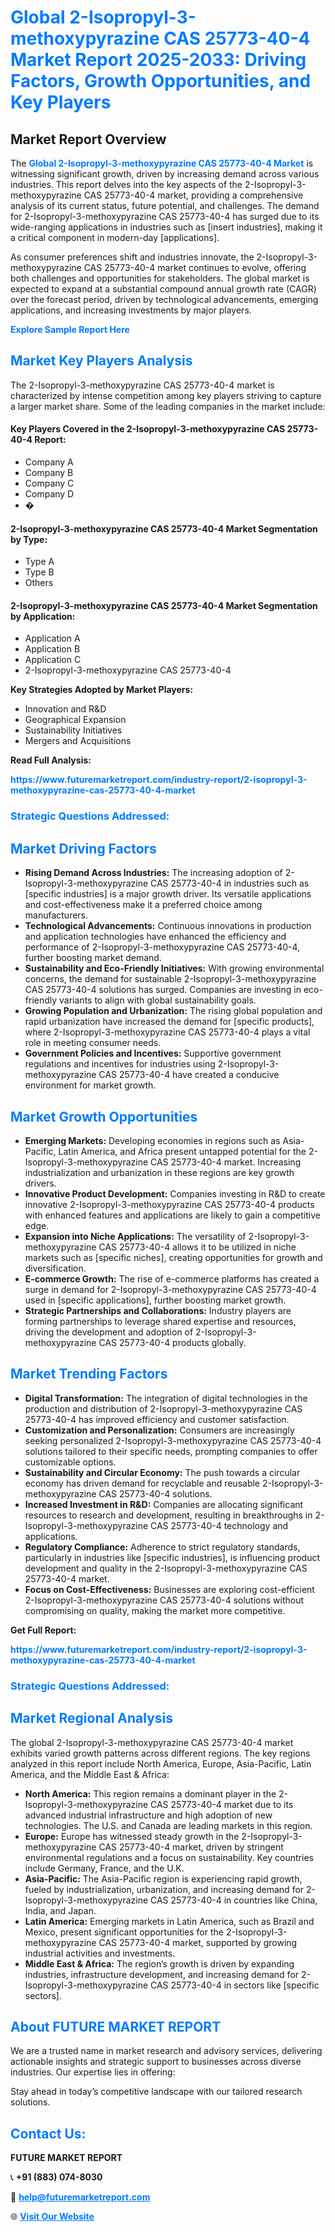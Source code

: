 <h1 style="color: #007BFF;">Global 2-Isopropyl-3-methoxypyrazine CAS 25773-40-4 Market Report 2025-2033: Driving Factors, Growth Opportunities, and Key Players</h1>

<section id="overview">
<h2>Market Report Overview</h2>
<p>The <a href="https://www.futuremarketreport.com/industry-report/2-isopropyl-3-methoxypyrazine-cas-25773-40-4-market" style="color: #007BFF; text-decoration: none;"><strong>Global 2-Isopropyl-3-methoxypyrazine CAS 25773-40-4 Market</strong></a> is witnessing significant growth, driven by increasing demand across various industries. This report delves into the key aspects of the 2-Isopropyl-3-methoxypyrazine CAS 25773-40-4 market, providing a comprehensive analysis of its current status, future potential, and challenges. The demand for 2-Isopropyl-3-methoxypyrazine CAS 25773-40-4 has surged due to its wide-ranging applications in industries such as [insert industries], making it a critical component in modern-day [applications].</p>
<p>As consumer preferences shift and industries innovate, the 2-Isopropyl-3-methoxypyrazine CAS 25773-40-4 market continues to evolve, offering both challenges and opportunities for stakeholders. The global market is expected to expand at a substantial compound annual growth rate (CAGR) over the forecast period, driven by technological advancements, emerging applications, and increasing investments by major players.</p>
</section>

<section id="overview">
<p><a href="https://www.futuremarketreport.com/request-sample/reportId=113148" style="color: #007BFF; text-decoration: none;"><strong>Explore Sample Report Here</strong></a></p>
</section>

<section id="key-players">
<h2 style="color: #007BFF;">Market Key Players Analysis</h2>
<p>The 2-Isopropyl-3-methoxypyrazine CAS 25773-40-4 market is characterized by intense competition among key players striving to capture a larger market share. Some of the leading companies in the market include:</p>
<h4>Key Players Covered in the 2-Isopropyl-3-methoxypyrazine CAS 25773-40-4 Report:</h4>
<ul><li>Company A</li><li>Company B</li><li>Company C</li><li>Company D</li><li>�</li></ul>
<h4>2-Isopropyl-3-methoxypyrazine CAS 25773-40-4 Market Segmentation by Type:</h4>
<ul><li>Type A</li><li>Type B</li><li>Others</li></ul>

<h4>2-Isopropyl-3-methoxypyrazine CAS 25773-40-4 Market Segmentation by Application:</h4>
<ul><li>Application A</li><li>Application B</li><li>Application C</li><li>2-Isopropyl-3-methoxypyrazine CAS 25773-40-4</li></ul>
<p><strong>Key Strategies Adopted by Market Players:</strong></p>
<ul>
<li>Innovation and R&D</li>
<li>Geographical Expansion</li>
<li>Sustainability Initiatives</li>
<li>Mergers and Acquisitions</li>
</ul>
</section>

<section>
<p><strong>Read Full Analysis: </strong></p><a href="https://www.futuremarketreport.com/industry-report/2-isopropyl-3-methoxypyrazine-cas-25773-40-4-market" style="color: #007BFF; text-decoration: none;"><strong>https://www.futuremarketreport.com/industry-report/2-isopropyl-3-methoxypyrazine-cas-25773-40-4-market</strong></a>
<h3 style="color: #007BFF;">Strategic Questions Addressed:</h3>
</section>

<section id="driving-factors">
<h2 style="color: #007BFF;">Market Driving Factors</h2>
<ul>
<li><strong>Rising Demand Across Industries:</strong> The increasing adoption of 2-Isopropyl-3-methoxypyrazine CAS 25773-40-4 in industries such as [specific industries] is a major growth driver. Its versatile applications and cost-effectiveness make it a preferred choice among manufacturers.</li>
<li><strong>Technological Advancements:</strong> Continuous innovations in production and application technologies have enhanced the efficiency and performance of 2-Isopropyl-3-methoxypyrazine CAS 25773-40-4, further boosting market demand.</li>
<li><strong>Sustainability and Eco-Friendly Initiatives:</strong> With growing environmental concerns, the demand for sustainable 2-Isopropyl-3-methoxypyrazine CAS 25773-40-4 solutions has surged. Companies are investing in eco-friendly variants to align with global sustainability goals.</li>
<li><strong>Growing Population and Urbanization:</strong> The rising global population and rapid urbanization have increased the demand for [specific products], where 2-Isopropyl-3-methoxypyrazine CAS 25773-40-4 plays a vital role in meeting consumer needs.</li>
<li><strong>Government Policies and Incentives:</strong> Supportive government regulations and incentives for industries using 2-Isopropyl-3-methoxypyrazine CAS 25773-40-4 have created a conducive environment for market growth.</li>
</ul>
</section>

<section id="growth-opportunities">
<h2 style="color: #007BFF;">Market Growth Opportunities</h2>
<ul>
<li><strong>Emerging Markets:</strong> Developing economies in regions such as Asia-Pacific, Latin America, and Africa present untapped potential for the 2-Isopropyl-3-methoxypyrazine CAS 25773-40-4 market. Increasing industrialization and urbanization in these regions are key growth drivers.</li>
<li><strong>Innovative Product Development:</strong> Companies investing in R&D to create innovative 2-Isopropyl-3-methoxypyrazine CAS 25773-40-4 products with enhanced features and applications are likely to gain a competitive edge.</li>
<li><strong>Expansion into Niche Applications:</strong> The versatility of 2-Isopropyl-3-methoxypyrazine CAS 25773-40-4 allows it to be utilized in niche markets such as [specific niches], creating opportunities for growth and diversification.</li>
<li><strong>E-commerce Growth:</strong> The rise of e-commerce platforms has created a surge in demand for 2-Isopropyl-3-methoxypyrazine CAS 25773-40-4 used in [specific applications], further boosting market growth.</li>
<li><strong>Strategic Partnerships and Collaborations:</strong> Industry players are forming partnerships to leverage shared expertise and resources, driving the development and adoption of 2-Isopropyl-3-methoxypyrazine CAS 25773-40-4 products globally.</li>
</ul>
</section>

<section id="trending-factors">
<h2 style="color: #007BFF;">Market Trending Factors</h2>
<ul>
<li><strong>Digital Transformation:</strong> The integration of digital technologies in the production and distribution of 2-Isopropyl-3-methoxypyrazine CAS 25773-40-4 has improved efficiency and customer satisfaction.</li>
<li><strong>Customization and Personalization:</strong> Consumers are increasingly seeking personalized 2-Isopropyl-3-methoxypyrazine CAS 25773-40-4 solutions tailored to their specific needs, prompting companies to offer customizable options.</li>
<li><strong>Sustainability and Circular Economy:</strong> The push towards a circular economy has driven demand for recyclable and reusable 2-Isopropyl-3-methoxypyrazine CAS 25773-40-4 solutions.</li>
<li><strong>Increased Investment in R&D:</strong> Companies are allocating significant resources to research and development, resulting in breakthroughs in 2-Isopropyl-3-methoxypyrazine CAS 25773-40-4 technology and applications.</li>
<li><strong>Regulatory Compliance:</strong> Adherence to strict regulatory standards, particularly in industries like [specific industries], is influencing product development and quality in the 2-Isopropyl-3-methoxypyrazine CAS 25773-40-4 market.</li>
<li><strong>Focus on Cost-Effectiveness:</strong> Businesses are exploring cost-efficient 2-Isopropyl-3-methoxypyrazine CAS 25773-40-4 solutions without compromising on quality, making the market more competitive.</li>
</ul>
</section>

<section>
<p><strong>Get Full Report: </strong></p><a href="https://www.futuremarketreport.com/industry-report/2-isopropyl-3-methoxypyrazine-cas-25773-40-4-market" style="color: #007BFF; text-decoration: none;"><strong>https://www.futuremarketreport.com/industry-report/2-isopropyl-3-methoxypyrazine-cas-25773-40-4-market</strong></a>
<h3 style="color: #007BFF;">Strategic Questions Addressed:</h3>
</section>


<section id="regional-analysis">
<h2 style="color: #007BFF;">Market Regional Analysis</h2>
<p>The global 2-Isopropyl-3-methoxypyrazine CAS 25773-40-4 market exhibits varied growth patterns across different regions. The key regions analyzed in this report include North America, Europe, Asia-Pacific, Latin America, and the Middle East & Africa:</p>
<ul>
<li><strong>North America:</strong> This region remains a dominant player in the 2-Isopropyl-3-methoxypyrazine CAS 25773-40-4 market due to its advanced industrial infrastructure and high adoption of new technologies. The U.S. and Canada are leading markets in this region.</li>
<li><strong>Europe:</strong> Europe has witnessed steady growth in the 2-Isopropyl-3-methoxypyrazine CAS 25773-40-4 market, driven by stringent environmental regulations and a focus on sustainability. Key countries include Germany, France, and the U.K.</li>
<li><strong>Asia-Pacific:</strong> The Asia-Pacific region is experiencing rapid growth, fueled by industrialization, urbanization, and increasing demand for 2-Isopropyl-3-methoxypyrazine CAS 25773-40-4 in countries like China, India, and Japan.</li>
<li><strong>Latin America:</strong> Emerging markets in Latin America, such as Brazil and Mexico, present significant opportunities for the 2-Isopropyl-3-methoxypyrazine CAS 25773-40-4 market, supported by growing industrial activities and investments.</li>
<li><strong>Middle East & Africa:</strong> The region’s growth is driven by expanding industries, infrastructure development, and increasing demand for 2-Isopropyl-3-methoxypyrazine CAS 25773-40-4 in sectors like [specific sectors].</li>
</ul>
</section>

<footer>
<h2 style="color: #007BFF;">About FUTURE MARKET REPORT</h2>
<p>We are a trusted name in market research and advisory services, delivering actionable insights and strategic support to businesses across diverse industries. Our expertise lies in offering:</p>

<p>Stay ahead in today’s competitive landscape with our tailored research solutions.</p>

<h2 style="color: #007BFF;">Contact Us:</h2>
<p><strong>FUTURE MARKET REPORT</strong></p>
<p>📞 <strong>+91 (883) 074-8030</strong></p>
<p>📧 <strong><a href="mailto:help@futuremarketreport.com" style="color: #007BFF;">help@futuremarketreport.com</a></strong></p>
<p>🌐 <strong><a href="https://www.futuremarketreport.com/" style="color: #007BFF;">Visit Our Website</a></strong></p>
</footer>